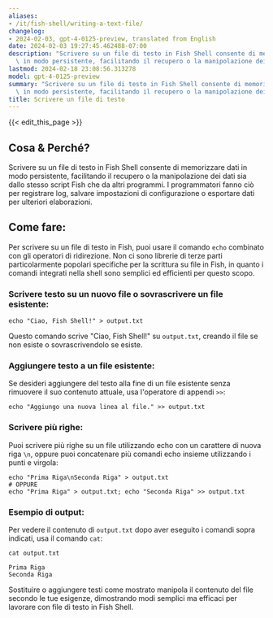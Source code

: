 ```yaml
---
aliases:
- /it/fish-shell/writing-a-text-file/
changelog:
- 2024-02-03, gpt-4-0125-preview, translated from English
date: 2024-02-03 19:27:45.462488-07:00
description: "Scrivere su un file di testo in Fish Shell consente di memorizzare dati\
  \ in modo persistente, facilitando il recupero o la manipolazione dei dati sia dallo\u2026"
lastmod: 2024-02-18 23:08:56.313278
model: gpt-4-0125-preview
summary: "Scrivere su un file di testo in Fish Shell consente di memorizzare dati\
  \ in modo persistente, facilitando il recupero o la manipolazione dei dati sia dallo\u2026"
title: Scrivere un file di testo
---
```


{{< edit_this_page >}}

## Cosa & Perché?

Scrivere su un file di testo in Fish Shell consente di memorizzare dati in modo persistente, facilitando il recupero o la manipolazione dei dati sia dallo stesso script Fish che da altri programmi. I programmatori fanno ciò per registrare log, salvare impostazioni di configurazione o esportare dati per ulteriori elaborazioni.

## Come fare:

Per scrivere su un file di testo in Fish, puoi usare il comando `echo` combinato con gli operatori di ridirezione. Non ci sono librerie di terze parti particolarmente popolari specifiche per la scrittura su file in Fish, in quanto i comandi integrati nella shell sono semplici ed efficienti per questo scopo.

### Scrivere testo su un nuovo file o sovrascrivere un file esistente:
```fish
echo "Ciao, Fish Shell!" > output.txt
```
Questo comando scrive "Ciao, Fish Shell!" su `output.txt`, creando il file se non esiste o sovrascrivendolo se esiste.

### Aggiungere testo a un file esistente:
Se desideri aggiungere del testo alla fine di un file esistente senza rimuovere il suo contenuto attuale, usa l'operatore di appendi `>>`:
```fish
echo "Aggiungo una nuova linea al file." >> output.txt
```

### Scrivere più righe:
Puoi scrivere più righe su un file utilizzando echo con un carattere di nuova riga `\n`, oppure puoi concatenare più comandi echo insieme utilizzando i punti e virgola:
```fish
echo "Prima Riga\nSeconda Riga" > output.txt
# OPPURE
echo "Prima Riga" > output.txt; echo "Seconda Riga" >> output.txt
```

### Esempio di output:
Per vedere il contenuto di `output.txt` dopo aver eseguito i comandi sopra indicati, usa il comando `cat`:
```fish
cat output.txt
```
```plaintext
Prima Riga
Seconda Riga
```
Sostituire o aggiungere testi come mostrato manipola il contenuto del file secondo le tue esigenze, dimostrando modi semplici ma efficaci per lavorare con file di testo in Fish Shell.
